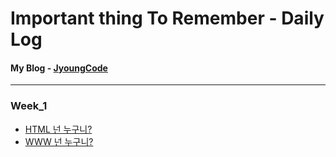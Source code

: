 # Important thing To Remember - Daily Log

#### My Blog - [JyoungCode](http://jyoungcode.github.io/)
--------------------------------------------------------
### Week_1
- [HTML 넌 누구니?]()
- [WWW 넌 누구니?]()




